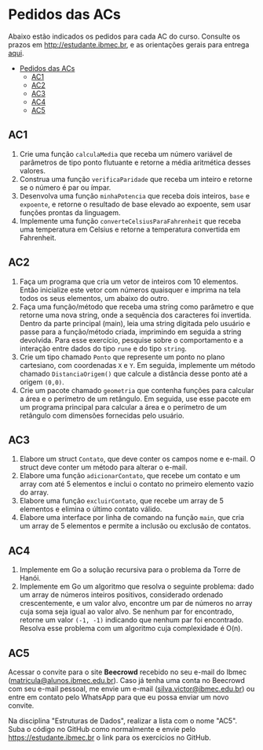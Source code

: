 # Pedidos das ACs

Abaixo estão indicados os pedidos para cada AC do curso. Consulte os prazos em http://estudante.ibmec.br, e as orientações gerais para entrega [aqui](https://victor0machado.github.io/ed/orientacao_entregas.html).

- [Pedidos das ACs](#pedidos-das-acs)
  - [AC1](#ac1)
  - [AC2](#ac2)
  - [AC3](#ac3)
  - [AC4](#ac4)
  - [AC5](#ac5)

## AC1

1. Crie uma função `calculaMedia` que receba um número variável de parâmetros de tipo ponto flutuante e retorne a média aritmética desses valores.
2. Construa uma função `verificaParidade` que receba um inteiro e retorne se o número é par ou ímpar.
3. Desenvolva uma função `minhaPotencia` que receba dois inteiros, `base` e `expoente`, e retorne o resultado de base elevado ao expoente, sem usar funções prontas da linguagem.
4. Implemente uma função `converteCelsiusParaFahrenheit` que receba uma temperatura em Celsius e retorne a temperatura convertida em Fahrenheit.

## AC2

1. Faça um programa que cria um vetor de inteiros com 10 elementos. Então inicialize este vetor com números quaisquer e imprima na tela todos os seus elementos, um abaixo do outro.
2. Faça uma função/método que receba uma string como parâmetro e que retorne uma nova string, onde a sequência dos caracteres foi invertida. Dentro da parte principal (main), leia uma string digitada pelo usuário e passe para a função/método criada, imprimindo em seguida a string devolvida. Para esse exercício, pesquise sobre o comportamento e a interação entre dados do tipo `rune` e do tipo `string`.
3. Crie um tipo chamado `Ponto` que represente um ponto no plano cartesiano, com coordenadas `X` e `Y`. Em seguida, implemente um método chamado `DistanciaOrigem()` que calcule a distância desse ponto até a origem `(0,0)`.
4. Crie um pacote chamado `geometria` que contenha funções para calcular a área e o perímetro de um retângulo. Em seguida, use esse pacote em um programa principal para calcular a área e o perímetro de um retângulo com dimensões fornecidas pelo usuário.

## AC3

1. Elabore um struct `Contato`, que deve conter os campos nome e e-mail. O struct deve conter um método para alterar o e-mail.
2. Elabore uma função `adicionarContato`, que recebe um contato e um array com até 5 elementos e inclui o contato no primeiro elemento vazio do array.
3. Elabore uma função `excluirContato`, que recebe um array de 5 elementos e elimina o último contato válido.
4. Elabore uma interface por linha de comando na função `main`, que cria um array de 5 elementos e permite a inclusão ou exclusão de contatos.

## AC4

1. Implemente em Go a solução recursiva para o problema da Torre de Hanói.
2. Implemente em Go um algoritmo que resolva o seguinte problema: dado um array de números inteiros positivos, considerado ordenado crescentemente, e um valor alvo, encontre um par de números no array cuja soma seja igual ao valor alvo. Se nenhum par for encontrado, retorne um valor `(-1, -1)` indicando que nenhum par foi encontrado. Resolva esse problema com um algoritmo cuja complexidade é O(n).

## AC5

Acessar o convite para o site **Beecrowd** recebido no seu e-mail do Ibmec (matricula@alunos.ibmec.edu.br). Caso já tenha uma conta no Beecrowd com seu e-mail pessoal, me envie um e-mail (silva.victor@ibmec.edu.br) ou entre em contato pelo WhatsApp para que eu possa enviar um novo convite.

Na disciplina "Estruturas de Dados", realizar a lista com o nome "AC5". Suba o código no GitHub como normalmente e envie pelo https://estudante.ibmec.br o link para os exercícios no GitHub.
